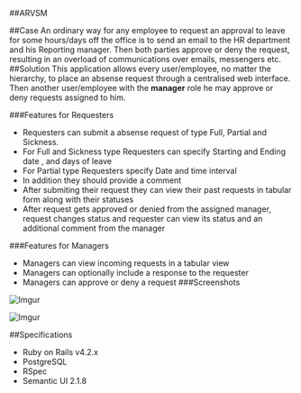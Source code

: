 ##ARVSM

##Case
An ordinary way for any employee to request an approval to leave for some hours/days off the office is to send an email to the HR department and his Reporting manager. Then both parties approve or deny the request, resulting in an overload of communications over emails, messengers etc.
##Solution
This application allows every user/employee, no matter the hierarchy, to place an absense request through a centralised web interface. Then another user/employee with the **manager** role he may approve or deny requests assigned to him.

###Features for Requesters
- Requesters can submit a absense request of type Full, Partial and Sickness.
- For Full and Sickness type Requesters can specify Starting and Ending date , and days of leave
- For Partial type Requesters specify Date and time interval
- In addition they should provide a comment
- After submiting their request they can view their past requests  in tabular form along with their statuses
- After request gets approved or denied from the assigned manager, request changes status and requester can view its status and an additional comment from the manager

###Features for Managers
- Managers can view incoming requests in a tabular view
- Managers can optionally include a response to the requester
- Managers can approve or deny a request
###Screenshots

![Imgur](http://i.imgur.com/KxO0YUs.png)

![Imgur](http://i.imgur.com/DhFaaWf.png)

##Specifications
- Ruby on Rails v4.2.x
- PostgreSQL
- RSpec
- Semantic UI 2.1.8
